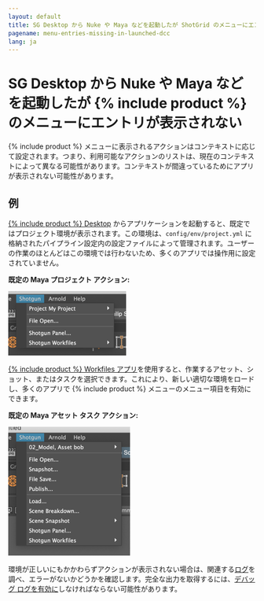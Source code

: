 ```yaml
---
layout: default
title: SG Desktop から Nuke や Maya などを起動したが ShotGrid のメニューにエントリが表示されない
pagename: menu-entries-missing-in-launched-dcc
lang: ja
---
```


# SG Desktop から Nuke や Maya などを起動したが {% include product %} のメニューにエントリが表示されない

{% include product %} メニューに表示されるアクションはコンテキストに応じて設定されます。つまり、利用可能なアクションのリストは、現在のコンテキストによって異なる可能性があります。コンテキストが間違っているためにアプリが表示されない可能性があります。

## 例

[{% include product %} Desktop](https://support.shotgunsoftware.com/hc/ja/articles/219039818) からアプリケーションを起動すると、既定ではプロジェクト環境が表示されます。この環境は、`config/env/project.yml` に格納されたパイプライン設定内の設定ファイルによって管理されます。ユーザーの作業のほとんどはこの環境では行わないため、多くのアプリでは操作用に設定されていません。

**既定の Maya プロジェクト アクション:**

![{% include product %} メニューのプロジェクト アクション](images/shotgun-menu-project-actions.png)

[{% include product %} Workfiles アプリ](https://support.shotgunsoftware.com/hc/ja/articles/219033088)を使用すると、作業するアセット、ショット、またはタスクを選択できます。これにより、新しい適切な環境をロードし、多くのアプリで {% include product %} メニューのメニュー項目を有効にできます。

**既定の Maya アセット タスク アクション:**

![{% include product %} メニューのプロジェクト アクション](images/shotgun-menu-asset-step-actions.png)

環境が正しいにもかかわらずアクションが表示されない場合は、関連する[ログ](where-are-my-log-files.md)を調べ、エラーがないかどうかを確認します。完全な出力を取得するには、[デバッグ ログを有効に](turn-debug-logging-on.md)しなければならない可能性があります。

